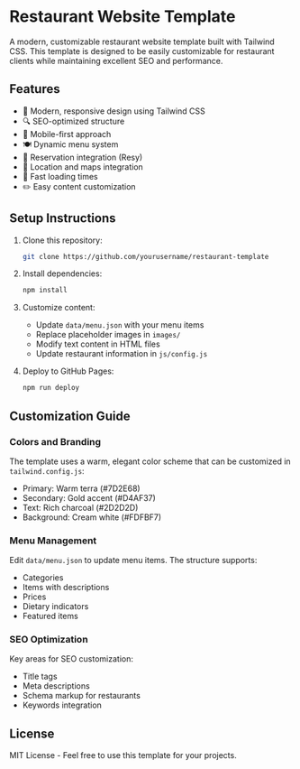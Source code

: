 # Restaurant Website Template

A modern, customizable restaurant website template built with Tailwind CSS. This template is designed to be easily customizable for restaurant clients while maintaining excellent SEO and performance.

## Features

- 🎨 Modern, responsive design using Tailwind CSS
- 🔍 SEO-optimized structure
- 📱 Mobile-first approach
- 🍽️ Dynamic menu system
- 📅 Reservation integration (Resy)
- 📍 Location and maps integration
- 💨 Fast loading times
- ✏️ Easy content customization

## Setup Instructions

1. Clone this repository:
   ```bash
   git clone https://github.com/yourusername/restaurant-template
   ```

2. Install dependencies:
   ```bash
   npm install
   ```

3. Customize content:
   - Update `data/menu.json` with your menu items
   - Replace placeholder images in `images/`
   - Modify text content in HTML files
   - Update restaurant information in `js/config.js`

4. Deploy to GitHub Pages:
   ```bash
   npm run deploy
   ```

## Customization Guide

### Colors and Branding
The template uses a warm, elegant color scheme that can be customized in `tailwind.config.js`:
- Primary: Warm terra (#7D2E68)
- Secondary: Gold accent (#D4AF37)
- Text: Rich charcoal (#2D2D2D)
- Background: Cream white (#FDFBF7)

### Menu Management
Edit `data/menu.json` to update menu items. The structure supports:
- Categories
- Items with descriptions
- Prices
- Dietary indicators
- Featured items

### SEO Optimization
Key areas for SEO customization:
- Title tags
- Meta descriptions
- Schema markup for restaurants
- Keywords integration

## License
MIT License - Feel free to use this template for your projects. 